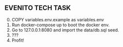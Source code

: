 ## EVENITO TECH TASK

0. COPY variables.env.example as variables.env
1. Run docker-compose up to boot the docker env.
2. Go to 127.0.0.1:8080 and import the data/db.sql seed.
3. ??? 
4. Profit!